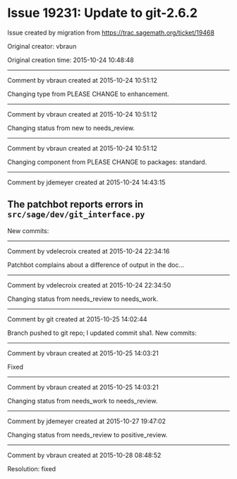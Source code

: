 # Issue 19231: Update to git-2.6.2

Issue created by migration from https://trac.sagemath.org/ticket/19468

Original creator: vbraun

Original creation time: 2015-10-24 10:48:48




---

Comment by vbraun created at 2015-10-24 10:51:12

Changing type from PLEASE CHANGE to enhancement.


---

Comment by vbraun created at 2015-10-24 10:51:12

Changing status from new to needs_review.


---

Comment by vbraun created at 2015-10-24 10:51:12

Changing component from PLEASE CHANGE to packages: standard.


---

Comment by jdemeyer created at 2015-10-24 14:43:15

The patchbot reports errors in `src/sage/dev/git_interface.py`
----
New commits:


---

Comment by vdelecroix created at 2015-10-24 22:34:16

Patchbot complains about a difference of output in the doc...


---

Comment by vdelecroix created at 2015-10-24 22:34:50

Changing status from needs_review to needs_work.


---

Comment by git created at 2015-10-25 14:02:44

Branch pushed to git repo; I updated commit sha1. New commits:


---

Comment by vbraun created at 2015-10-25 14:03:21

Fixed


---

Comment by vbraun created at 2015-10-25 14:03:21

Changing status from needs_work to needs_review.


---

Comment by jdemeyer created at 2015-10-27 19:47:02

Changing status from needs_review to positive_review.


---

Comment by vbraun created at 2015-10-28 08:48:52

Resolution: fixed
